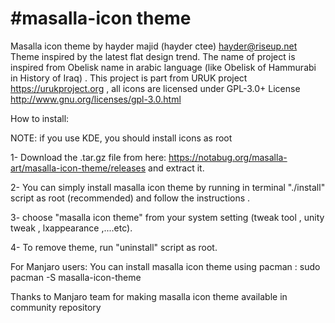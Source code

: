 #masalla-icon theme
==================
Masalla icon theme by hayder majid (hayder ctee) <hayder@riseup.net>
Theme inspired by the latest flat design trend.
The name of project  is inspired from Obelisk name in arabic language (like Obelisk of Hammurabi in History of Iraq) .
This project is part from URUK project <https://urukproject.org> , 
all icons are licensed under GPL-3.0+ License <http://www.gnu.org/licenses/gpl-3.0.html> 

How to install:

NOTE: if you use KDE, you should install icons as root

1- Download the .tar.gz file from here:
        https://notabug.org/masalla-art/masalla-icon-theme/releases
and extract it.

2- You can simply install masalla icon theme by running in terminal "./install" script as root (recommended) and follow the instructions .

3- choose "masalla icon theme" from your system setting (tweak tool , unity tweak , lxappearance ,....etc).

4- To remove theme, run "uninstall" script as root.

For Manjaro users:
You can install masalla icon theme using pacman :
       sudo pacman -S masalla-icon-theme

Thanks to Manjaro team for making masalla icon theme available in community repository
